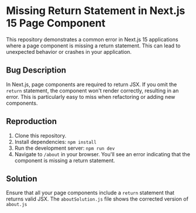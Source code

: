 # Missing Return Statement in Next.js 15 Page Component

This repository demonstrates a common error in Next.js 15 applications where a page component is missing a return statement. This can lead to unexpected behavior or crashes in your application.

## Bug Description

In Next.js, page components are required to return JSX. If you omit the `return` statement, the component won't render correctly, resulting in an error.  This is particularly easy to miss when refactoring or adding new components.

## Reproduction

1. Clone this repository.
2. Install dependencies: `npm install`
3. Run the development server: `npm run dev`
4. Navigate to `/about` in your browser. You'll see an error indicating that the component is missing a return statement.

## Solution

Ensure that all your page components include a `return` statement that returns valid JSX. The `aboutSolution.js` file shows the corrected version of `about.js`
